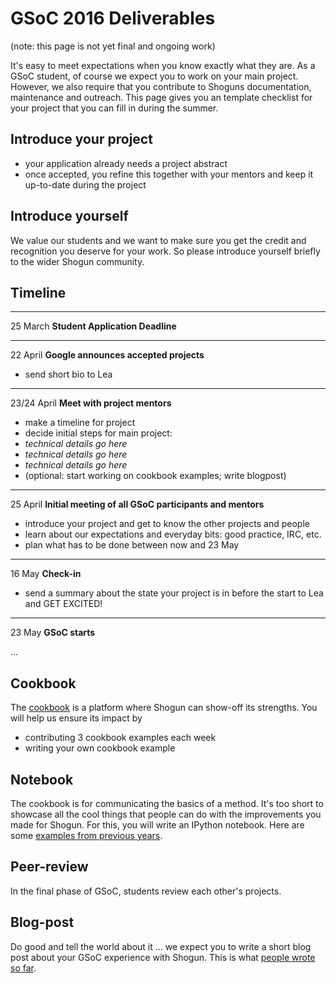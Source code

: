 # GSoC 2016 Deliverables

(note: this page is not yet final and ongoing work)


It's easy to meet expectations when you know exactly what they are. As a GSoC student, of course we expect you to work on your main project. However, we also require that you contribute to Shoguns documentation, maintenance and outreach. This page gives you an template checklist for your project that you can fill in during the summer. 

## Introduce your project
 * your application already needs a project abstract
 * once accepted, you refine this together with your mentors and keep it up-to-date during the project

## Introduce yourself
We value our students and we want to make sure you get the credit and recognition you deserve for your work. So please introduce yourself briefly to the wider Shogun community. 

## Timeline
***
25 March **Student Application Deadline**

***
22 April **Google announces accepted projects**
 * send short bio to Lea


***
23/24 April **Meet with project mentors**
 * make a timeline for project
 * decide initial steps for main project:
* *technical details go here*
* *technical details go here*
* *technical details go here*
 * (optional: start working on cookbook examples; write blogpost)


***
25 April **Initial meeting of all GSoC participants and mentors**
 * introduce your project and get to know the other projects and people
 * learn about our expectations and everyday bits: good practice, IRC, etc. 
 * plan what has to be done between now and 23 May


***
16 May **Check-in**
 * send a summary about the state your project is in before the start to Lea and GET EXCITED!

***
23 May **GSoC starts**


...

## Cookbook
The [cookbook](GSoC_2016_project_cookbook) is a platform where Shogun can show-off its strengths. You will help us ensure its impact by 
 * contributing 3 cookbook examples each week
 * writing your own cookbook example 

## Notebook
The cookbook is for communicating the basics of a method. It's too short to showcase all the cool things that people can do with the improvements you made for Shogun. For this, you will write an IPython notebook. Here are some [examples from previous years](http://www.shogun-toolbox.org/page/documentation/notebook).  

## Peer-review
In the final phase of GSoC, students review each other's projects. 

## Blog-post
Do good and tell the world about it ... we expect you to write a short blog post about your GSoC experience with Shogun. This is what [people wrote so far](https://github.com/shogun-toolbox/shogun/wiki/GSoC-follow-up-blog-posts).
 